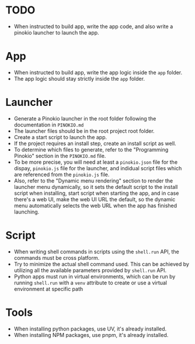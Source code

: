 # TODO
- When instructed to build app, write the app code, and also write a pinokio launcher to launch the app.

# App
- When instructed to build app, write the app logic inside the `app` folder.
- The app logic should stay strictly inside the `app` folder.

# Launcher
- Generate a Pinokio launcher in the root folder following the documentation in `PINOKIO.md`
- The launcher files should be in the root project root folder.
- Create a start script to launch the app.
- If the project requires an install step, create an install script as well.
- To determine which files to generate, refer to the "Programming Pinokio" section in the `PINOKIO.md` file.
- To be more precise, you will need at least a `pinokio.json` file for the dispay, `pinokio.js` file for the launcher, and indidual script files which are referenced from the `pinokio.js` file.
- Also, refer to the "Dynamic menu rendering" section to render the launcher menu dynamically, so it sets the default script to the install script when installing, start script when starting the app, and in case there's a web UI, make the web UI URL the default, so the dynamic menu automatically selects the web URL when the app has finished launching.

# Script
- When writing shell commands in scripts using the `shell.run` API, the commands must be cross platform.
- Try to minimize the actual shell command used. This can be achieved by utilizing all the available parameters provided by `shell.run` API.
- Python apps must run in virtual environments, which can be run by running `shell.run` with a `venv` attribute to create or use a virtual environment at specific path

# Tools
- When installing python packages, use UV, it's already installed.
- When installing NPM packages, use pnpm, it's already installed.
